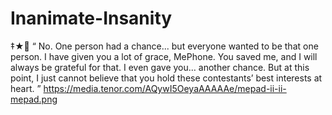 # Inanimate-Insanity
‡★🎼 “ No. One person had a chance... but everyone wanted to be that one person. I have given you a lot of grace, MePhone. You saved me, and I will always be grateful for that. I even gave you… another chance. But at this point, I just cannot believe that you hold these contestants’ best interests at heart. ”
https://media.tenor.com/AQywI5OeyaAAAAAe/mepad-ii-ii-mepad.png